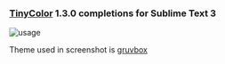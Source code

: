 ### [TinyColor](http://bgrins.github.io/TinyColor/) 1.3.0 completions for Sublime Text 3

![usage](http://i.imgur.com/2m4Iswi.gif)

Theme used in screenshot is [gruvbox](https://packagecontrol.io/packages/gruvbox)
